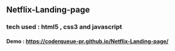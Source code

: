 ## Netflix-Landing-page 
### tech used : html5 , css3 and javascript
#### Demo :  https://coderqueue-pr.github.io/Netflix-Landing-page/
